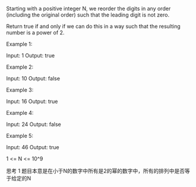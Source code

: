 Starting with a positive integer N, we reorder the digits in any order (including the original order) such that the leading digit is not zero.

Return true if and only if we can do this in a way such that the resulting number is a power of 2.


Example 1:

Input: 1
Output: true

Example 2:

Input: 10
Output: false

Example 3:

Input: 16
Output: true

Example 4:

Input: 24
Output: false

Example 5:

Input: 46
Output: true

1 <= N <= 10^9

思考
1 题目本意是在小于N的数字中所有是2的幂的数字中，所有的排列中是否等于给定的N

